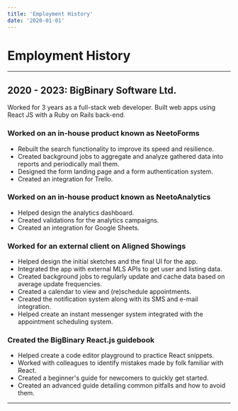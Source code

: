 ```yaml
---
title: 'Employment History'
date: '2020-01-01'
---
```


# Employment History

---

## 2020 - 2023: BigBinary Software Ltd.  
Worked for 3 years as a full-stack web developer. Built web apps using React JS with a Ruby on Rails back-end.  

### Worked on an in-house product known as NeetoForms
- Rebuilt the search functionality to improve its speed and resilience.
- Created background jobs to aggregate and analyze gathered data into reports and periodically mail them.
- Designed the form landing page and a form authentication system.
- Created an integration for Trello.

### Worked on an in-house product known as NeetoAnalytics
- Helped design the analytics dashboard.
- Created validations for the analytics campaigns.
- Created an integration for Google Sheets.

### Worked for an external client on Aligned Showings
- Helped design the initial sketches and the final UI for the app.  
- Integrated the app with external MLS APIs to get user and listing data.  
- Created background jobs to regularly update and cache data based on average update frequencies.  
- Created a calendar to view and (re)schedule appointments.
- Created the notification system along with its SMS and e-mail integration.  
- Helped create an instant messenger system integrated with the appointment scheduling system.  

### Created the BigBinary React.js guidebook
- Helped create a code editor playground to practice React snippets.  
- Worked with colleagues to identify mistakes made by folk familiar with React.  
- Created a beginner's guide for newcomers to quickly get started.
- Created an advanced guide detailing common pitfalls and how to avoid them.
---  
&nbsp;  
